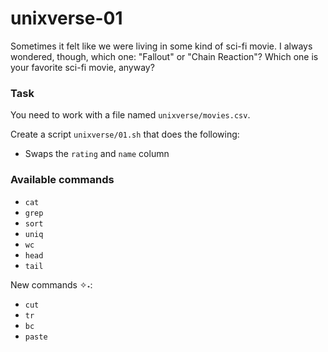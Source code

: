 # unixverse-01

<p data-story-username="aberonshin">Sometimes it felt like we were living in some kind of sci-fi movie. I always wondered, though, which one: "Fallout" or "Chain Reaction"? Which one is your favorite sci-fi movie, anyway?</p>

### Task

You need to work with a file named `unixverse/movies.csv`.

Create a script `unixverse/01.sh` that does the following:

- Swaps the `rating` and `name` column

### Available commands

* `cat`
* `grep`
* `sort`
* `uniq`
* `wc`
* `head`
* `tail`

New commands ✧˖:
* `cut`
* `tr`
* `bc`
* `paste`
